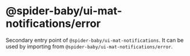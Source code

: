 # @spider-baby/ui-mat-notifications/error

Secondary entry point of `@spider-baby/ui-mat-notifications`. It can be used by importing from `@spider-baby/ui-mat-notifications/error`.

